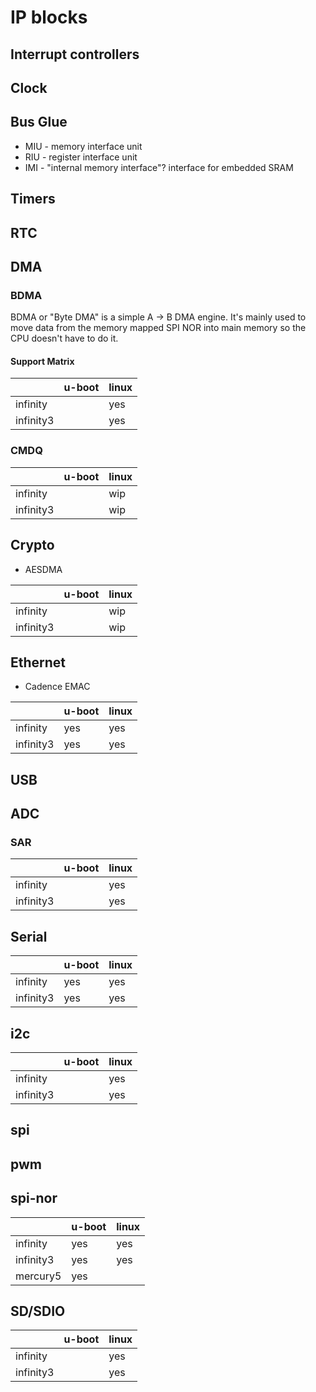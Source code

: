 # IP blocks

## Interrupt controllers

## Clock

## Bus Glue

- MIU - memory interface unit
- RIU - register interface unit
- IMI - "internal memory interface"? interface for embedded SRAM

## Timers

## RTC

## DMA

### BDMA

BDMA or "Byte DMA" is a simple A -> B DMA engine. It's mainly used to
move data from the memory mapped SPI NOR into main memory so the CPU
doesn't have to do it.

#### Support Matrix

|           | u-boot | linux |
|-----------|--------|-------|
| infinity  |        | yes   |
| infinity3 |        | yes   |

### CMDQ

|           | u-boot | linux |
|-----------|--------|-------|
| infinity  |        | wip   |
| infinity3 |        | wip   |

## Crypto

- AESDMA

|           | u-boot | linux |
|-----------|--------|-------|
| infinity  |        | wip   |
| infinity3 |        | wip   |


## Ethernet

- Cadence EMAC

|           | u-boot | linux |
|-----------|--------|-------|
| infinity  | yes    | yes   |
| infinity3 | yes    | yes   |

## USB

## ADC

### SAR

|           | u-boot | linux |
|-----------|--------|-------|
| infinity  |        | yes   |
| infinity3 |        | yes   |

## Serial

|           | u-boot | linux |
|-----------|--------|-------|
| infinity  | yes    | yes   |
| infinity3 | yes    | yes   |

## i2c

|           | u-boot | linux |
|-----------|--------|-------|
| infinity  |        | yes   |
| infinity3 |        | yes   |

## spi

## pwm

## spi-nor

|           | u-boot | linux |
|-----------|--------|-------|
| infinity  | yes    | yes   |
| infinity3 | yes    | yes   |
| mercury5  | yes    |       |

## SD/SDIO

|           | u-boot | linux |
|-----------|--------|-------|
| infinity  |        | yes   |
| infinity3 |        | yes   |
